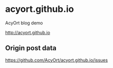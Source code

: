 # acyort.github.io
AcyOrt blog demo

http://acyort.github.io

## Origin post data

https://github.com/AcyOrt/acyort.github.io/issues
